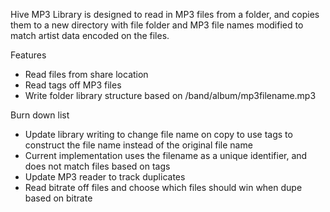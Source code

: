 Hive MP3 Library is designed to read in MP3 files from a folder, and copies them
to a new directory with file folder and MP3 file names modified to match
artist data encoded on the files.

Features
* Read files from share location
* Read tags off MP3 files
* Write folder library structure based on /band/album/mp3filename.mp3

Burn down list
* Update library writing to change file name on copy to use tags to construct the file name instead of the original file name
* Current implementation uses the filename as a unique identifier, and does not match files based on tags
* Update MP3 reader to track duplicates
* Read bitrate off files and choose which files should win when dupe based on bitrate